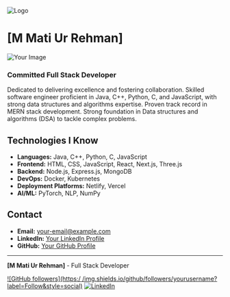 ![Logo](your-logo-url.png)

# [M Mati Ur Rehman]

![Your Image](your-image-url.jpg)

### Committed Full Stack Developer

Dedicated to delivering excellence and fostering collaboration. Skilled software engineer proficient in Java, C++, Python, C, and JavaScript, with strong data structures and algorithms expertise. Proven track record in MERN stack development. Strong foundation in Data structures and algorithms (DSA) to tackle complex problems.

## Technologies I Know

- **Languages:** Java, C++, Python, C, JavaScript
- **Frontend:** HTML, CSS, JavaScript, React, Next.js, Three.js
- **Backend:** Node.js, Express.js, MongoDB
- **DevOps:** Docker, Kubernetes
- **Deployment Platforms:** Netlify, Vercel
- **AI/ML:** PyTorch, NLP, NumPy

## Contact

- **Email:** [your-email@example.com](mailto:matishaikh7@gmail.com)
- **LinkedIn:** [Your LinkedIn Profile](www.linkedin.com/in/m-mati-ur-rehman-257219271)
- **GitHub:** [Your GitHub Profile](https://github.com/Mati-Shaikh)

---

**[M Mati Ur Rehman]** - Full Stack Developer

[![GitHub followers](https:/  /img.shields.io/github/followers/yourusername?label=Follow&style=social)](https://github.com/yourusername) [![LinkedIn](https://img.shields.io/badge/LinkedIn-Connect-blue)](www.linkedin.com/in/m-mati-ur-rehman-257219271)
